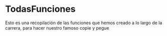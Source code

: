# TodasFunciones
Esto es una recopilación de las funciones que hemos creado a lo largo de la carrera, para hacer nuestro famoso copie y pegue
